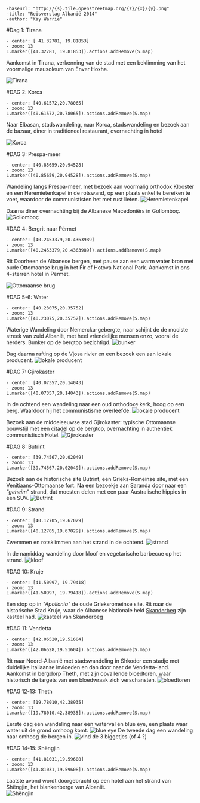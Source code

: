 ```
-baseurl: "http://{s}.tile.openstreetmap.org/{z}/{x}/{y}.png"
-title: "Reisverslag Albanië 2014"
-author: "Kay Warrie"
```

#Dag 1: Tirana
```
- center: [ 41.32781, 19.81853]
- zoom: 13
L.marker([41.32781, 19.81853]).actions.addRemove(S.map)
```
Aankomst in Tirana, verkenning van de stad met een beklimming van het voormalige mausoleum van Enver Hoxha.

![](foto/Albanie_20141003_180322.jpg "Tirana")

#DAG 2: Korca
```
- center: [40.61572,20.78065]
- zoom: 13
L.marker([40.61572,20.78065]).actions.addRemove(S.map)
```

Naar Elbasan, stadswandeling, naar Korca, stadswandeling en bezoek aan de bazaar, diner in traditioneel restaurant, overnachting in hotel

![](foto/Albanie_20141004_174511.jpg "Korca")

#DAG 3: Prespa-meer
```
- center: [40.85659,20.94528]
- zoom: 13
L.marker([40.85659,20.94528]).actions.addRemove(S.map)
```

Wandeling langs Prespa-meer, met bezoek aan voormalig orthodox Klooster en een Heremietenkapel in de rotswand, op een plaats enkel te bereiken te voet, waardoor de communististen het met rust lieten. 
![](foto/Albanie_20141005_131024.jpg "Heremietenkapel")

Daarna diner overnachting bij de Albanese Macedoniërs in Gollomboç. 
![](foto/Albanie_20141006_080735.jpg "Gollomboç")

#DAG 4: Bergrit naar Përmet
```
- center: [40.2453379,20.4363989]
- zoom: 13
L.marker([40.2453379,20.4363989]).actions.addRemove(S.map)
```
Rit Doorheen de Albanese bergen, met pause aan een warm water bron met oude Ottomaanse brug in het Fir of Hotova National Park. Aankomst in ons 4-sterren hotel in Përmet.

![](foto/Albanie_20141006_155237.jpg "Ottomaanse brug")

#DAG 5-6: Water 
```
- center: [40.23075,20.35752]
- zoom: 13
L.marker([40.23075,20.35752]).actions.addRemove(S.map)
```
Waterige Wandeling door Nemercka-gebergte, naar schijnt de de mooiste streek van zuid Albanië, met heel vriendelijke mensen enzo, vooral de herders. Bunker op de bergtop bezichtigd.
![](foto/bunker.jpg "bunker")

Dag daarna rafting op de Vjosa rivier en een bezoek een aan lokale producent.
![](foto/producer.jpg "lokale producent")

#DAG 7: Gjirokaster
```
- center: [40.07357,20.14043]
- zoom: 13
L.marker([40.07357,20.14043]).actions.addRemove(S.map)
```
In de ochtend een wandeling naar een oud orthodoxe kerk, hoog op een berg. Waardoor hij het communistisme overleefde.
![](foto/Albanie_20141009_123438.jpg "lokale producent")

Bezoek aan de middeleeuwse stad Gjirokaster: typische Ottomaanse bouwstijl met een citadel op de bergtop,  overnachting in authentiek communistisch Hotel.
![](foto/Albanie_20141009_164614.jpg "Gjirokaster")

#DAG 8: Butrint
```
- center: [39.74567,20.02049]
- zoom: 13
L.marker([39.74567,20.02049]).actions.addRemove(S.map)
```
Bezoek aan de historische site Butrint, een Grieks-Romeinse site, met een Venitiaans-Ottomaanse fort. Na een bezoekje aan Saranda door naar een *"geheim"* strand, dat moesten delen met een paar Australische hippies in een SUV. 
![](foto/Albanie_20141010_134341.jpg "Butrint")

#DAG 9: Strand
```
- center: [40.12705,19.67029]
- zoom: 13
L.marker([40.12705,19.67029]).actions.addRemove(S.map)
```
Zwemmen en rotsklimmen aan het strand in de ochtend. 
![](foto/Albanie_20141011_125314.jpg "strand")

In de namiddag wandeling door kloof en vegetarische barbecue op het strand.
![](foto/Albanie_20141011_153806.jpg "kloof")

#DAG 10: Kruje
```
- center: [41.50997, 19.79418]
- zoom: 13
L.marker([41.50997, 19.79418]).actions.addRemove(S.map)
```
Een stop op in *"Apollonia"* de oude Grieksromeinse site.
Rit naar de historische Stad Kruje, waar de Albanese Nationale held [Skanderbeg](http://nl.wikipedia.org/wiki/Skanderbeg "Wikipedia") zijn kasteel had.
![](foto/Albanie_20141012_174853.jpg "kasteel van Skanderbeg")

#DAG 11: Vendetta
```
- center: [42.06528,19.51604]
- zoom: 13
L.marker([42.06528,19.51604]).actions.addRemove(S.map)
```
Rit naar Noord-Albanië met stadswandeling in Shkoder een stadje met duidelijke Italiaanse invloeden en dan door naar de Vendetta-land. Aankomst in bergdorp Theth, met zijn opvallende bloedtoren, waar historisch de targets van een bloedwraak zich verschansten.
![](foto/Albanie_20141013_181522.jpg "bloedtoren")

#DAG 12-13: Theth
```
- center: [19.78010,42.38935]
- zoom: 13
L.marker([19.78010,42.38935]).actions.addRemove(S.map)
```
Eerste dag een wandeling naar een waterval en blue eye, een plaats waar water uit de grond omhoog komt.
![](foto/Albanie_20141014_115945.jpg "blue eye")
De tweede dag een wandeling naar omhoog de bergen in. 
![](foto/Albanie_20141015_151847.jpg "vind de 3 biggetjes (of 4 ?)")

#DAG 14-15: Shëngjin
```
- center: [41.81031,19.59608]
- zoom: 13
L.marker([41.81031,19.59608]).actions.addRemove(S.map)
```
Laatste avond wordt doorgebracht op een hotel aan het strand van Shëngjin, het blankenberge van Albanië.  
![](foto/Albanie_20141017_123504.jpg "Shëngjin")